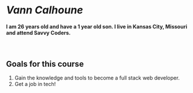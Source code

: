 # _Vann Calhoune_
#### I am 26 years old and have a 1 year old son. I live in Kansas City, Missouri and attend Savvy Coders.
<br>

## **Goals for this course**
1. Gain the knowledge and tools to become a full stack web developer.
2. Get a job in tech!
